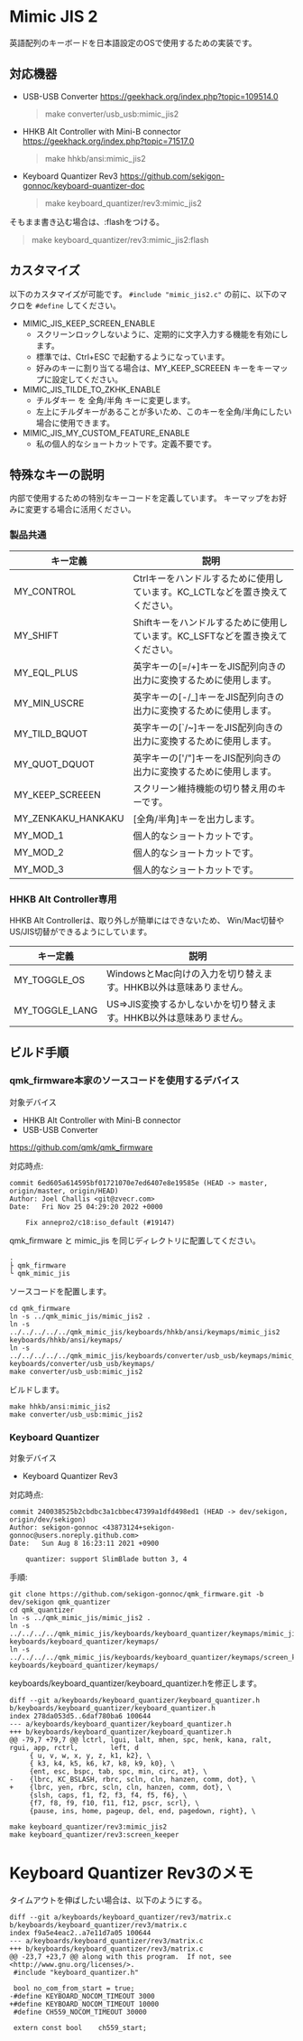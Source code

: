 # Mimic JIS 2
英語配列のキーボードを日本語設定のOSで使用するための実装です。

## 対応機器
- USB-USB Converter
  https://geekhack.org/index.php?topic=109514.0
  > make converter/usb_usb:mimic_jis2

- HHKB Alt Controller with Mini-B connector
  https://geekhack.org/index.php?topic=71517.0
  > make hhkb/ansi:mimic_jis2

- Keyboard Quantizer Rev3
  https://github.com/sekigon-gonnoc/keyboard-quantizer-doc
  > make keyboard_quantizer/rev3:mimic_jis2

そもまま書き込む場合は、:flashをつける。
> make keyboard_quantizer/rev3:mimic_jis2:flash

## カスタマイズ
以下のカスタマイズが可能です。
`#include "mimic_jis2.c"` の前に、以下のマクロを `#define` してください。

- MIMIC_JIS_KEEP_SCREEN_ENABLE
  - スクリーンロックしないように、定期的に文字入力する機能を有効にします。
  - 標準では、Ctrl+ESC で起動するようになっています。
  - 好みのキーに割り当てる場合は、MY_KEEP_SCREEEN キーをキーマップに設定してください。
- MIMIC_JIS_TILDE_TO_ZKHK_ENABLE
  - チルダキー を 全角/半角 キーに変更します。
  - 左上にチルダキーがあることが多いため、このキーを全角/半角にしたい場合に使用できます。
- MIMIC_JIS_MY_CUSTOM_FEATURE_ENABLE
  - 私の個人的なショートカットです。定義不要です。

## 特殊なキーの説明
内部で使用するための特別なキーコードを定義しています。
キーマップをお好みに変更する場合に活用ください。

### 製品共通
|キー定義|説明|
|-|-|
|MY_CONTROL        |Ctrlキーをハンドルするために使用しています。KC_LCTLなどを置き換えてください。|
|MY_SHIFT          |Shiftキーをハンドルするために使用しています。KC_LSFTなどを置き換えてください。|
|MY_EQL_PLUS       |英字キーの[=/+]キーをJIS配列向きの出力に変換するために使用します。|
|MY_MIN_USCRE      |英字キーの[-/_]キーをJIS配列向きの出力に変換するために使用します。|
|MY_TILD_BQUOT     |英字キーの[`/~]キーをJIS配列向きの出力に変換するために使用します。|
|MY_QUOT_DQUOT     |英字キーの['/"]キーをJIS配列向きの出力に変換するために使用します。|
|MY_KEEP_SCREEEN   |スクリーン維持機能の切り替え用のキーです。|
|MY_ZENKAKU_HANKAKU|[全角/半角]キーを出力します。|
|MY_MOD_1          |個人的なショートカットです。|
|MY_MOD_2          |個人的なショートカットです。|
|MY_MOD_3          |個人的なショートカットです。|

### HHKB Alt Controller専用
HHKB Alt Controllerは、取り外しが簡単にはできないため、
Win/Mac切替やUS/JIS切替ができるようにしています。

|キー定義|説明|
|-|-|
|MY_TOGGLE_OS      |WindowsとMac向けの入力を切り替えます。HHKB以外は意味ありません。|
|MY_TOGGLE_LANG    |US=>JIS変換するかしないかを切り替えます。HHKB以外は意味ありません。|


## ビルド手順
### qmk_firmware本家のソースコードを使用するデバイス
対象デバイス
  - HHKB Alt Controller with Mini-B connector
  - USB-USB Converter

https://github.com/qmk/qmk_firmware

対応時点:
```
commit 6ed605a614595bf01721070e7ed6407e8e19585e (HEAD -> master, origin/master, origin/HEAD)
Author: Joel Challis <git@zvecr.com>
Date:   Fri Nov 25 04:29:20 2022 +0000

    Fix annepro2/c18:iso_default (#19147)
```

qmk_firmware と mimic_jis を同じディレクトリに配置してください。

```
.
├ qmk_firmware
└ qmk_mimic_jis
```

ソースコードを配置します。
```
cd qmk_firmware
ln -s ../qmk_mimic_jis/mimic_jis2 .
ln -s ../../../../../qmk_mimic_jis/keyboards/hhkb/ansi/keymaps/mimic_jis2 keyboards/hhkb/ansi/keymaps/
ln -s ../../../../../qmk_mimic_jis/keyboards/converter/usb_usb/keymaps/mimic_jis2 keyboards/converter/usb_usb/keymaps/
make converter/usb_usb:mimic_jis2
```

ビルドします。
```
make hhkb/ansi:mimic_jis2
make converter/usb_usb:mimic_jis2
```
### Keyboard Quantizer
対象デバイス
  - Keyboard Quantizer Rev3

対応時点:
```
commit 240038525b2cbdbc3a1cbbec47399a1dfd498ed1 (HEAD -> dev/sekigon, origin/dev/sekigon)
Author: sekigon-gonnoc <43873124+sekigon-gonnoc@users.noreply.github.com>
Date:   Sun Aug 8 16:23:11 2021 +0900

    quantizer: support SlimBlade button 3, 4
```

手順:
```
git clone https://github.com/sekigon-gonnoc/qmk_firmware.git -b dev/sekigon qmk_quantizer
cd qmk_quantizer
ln -s ../qmk_mimic_jis/mimic_jis2 .
ln -s ../../../../qmk_mimic_jis/keyboards/keyboard_quantizer/keymaps/mimic_jis2 keyboards/keyboard_quantizer/keymaps/
ln -s ../../../../qmk_mimic_jis/keyboards/keyboard_quantizer/keymaps/screen_keeper/ keyboards/keyboard_quantizer/keymaps/
```

keyboards/keyboard_quantizer/keyboard_quantizer.hを修正します。
```
diff --git a/keyboards/keyboard_quantizer/keyboard_quantizer.h b/keyboards/keyboard_quantizer/keyboard_quantizer.h
index 278da053d5..6daf780ba6 100644
--- a/keyboards/keyboard_quantizer/keyboard_quantizer.h
+++ b/keyboards/keyboard_quantizer/keyboard_quantizer.h
@@ -79,7 +79,7 @@ lctrl, lgui, lalt, mhen, spc, henk, kana, ralt, rgui, app, rctrl,        left, d
     { u, v, w, x, y, z, k1, k2}, \
     { k3, k4, k5, k6, k7, k8, k9, k0}, \
     {ent, esc, bspc, tab, spc, min, circ, at}, \
-    {lbrc, KC_BSLASH, rbrc, scln, cln, hanzen, comm, dot}, \
+    {lbrc, yen, rbrc, scln, cln, hanzen, comm, dot}, \
     {slsh, caps, f1, f2, f3, f4, f5, f6}, \
     {f7, f8, f9, f10, f11, f12, pscr, scrl}, \
     {pause, ins, home, pageup, del, end, pagedown, right}, \
```

```
make keyboard_quantizer/rev3:mimic_jis2
make keyboard_quantizer/rev3:screen_keeper
```

# Keyboard Quantizer Rev3のメモ
タイムアウトを伸ばしたい場合は、以下のようにする。

```
diff --git a/keyboards/keyboard_quantizer/rev3/matrix.c b/keyboards/keyboard_quantizer/rev3/matrix.c
index f9a5e4eac2..a7e11d7a05 100644
--- a/keyboards/keyboard_quantizer/rev3/matrix.c
+++ b/keyboards/keyboard_quantizer/rev3/matrix.c
@@ -23,7 +23,7 @@ along with this program.  If not, see <http://www.gnu.org/licenses/>.
 #include "keyboard_quantizer.h"

 bool no_com_from_start = true;
-#define KEYBOARD_NOCOM_TIMEOUT 3000
+#define KEYBOARD_NOCOM_TIMEOUT 10000
 #define CH559_NOCOM_TIMEOUT 30000

 extern const bool    ch559_start;
```
